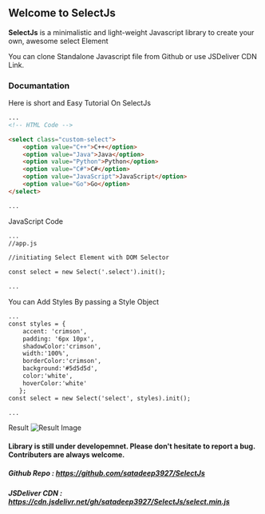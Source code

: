 ## Welcome to SelectJs

**SelectJs** is a minimalistic and light-weight Javascript library to create your own, awesome select Element

You can clone Standalone Javascript file from Github or use JSDeliver CDN Link.

### Documantation

Here is short and Easy Tutorial On SelectJs

```markdown
...
<!-- HTML Code -->

<select class="custom-select">
    <option value="C++">C++</option>
    <option value="Java">Java</option>
    <option value="Python">Python</option>
    <option value="C#">C#</option>
    <option value="JavaScript">JavaScript</option>
    <option value="Go">Go</option>
</select>

...
```
JavaScript Code

```markdown
...
//app.js

//initiating Select Element with DOM Selector

const select = new Select('.select').init();

...
```
You can Add Styles By passing a Style Object
```markdown
...
const styles = {
    accent: 'crimson',
    padding: '6px 10px',
    shadowColor:'crimson',
    width:'100%',
    borderColor:'crimson',
    background:'#5d5d5d',
    color:'white',
    hoverColor:'white'
   };
const select = new Select('select', styles).init();

...
```
Result 
![Result Image](https://user-images.githubusercontent.com/63926708/151357140-68b39291-2b76-4b8a-a62b-f3f064ea4703.png)

#### Library is still under developemnet. Please don't hesitate to report a bug. Contributers are always welcome.
##### Github Repo : https://github.com/satadeep3927/SelectJs
##### JSDeliver CDN : https://cdn.jsdelivr.net/gh/satadeep3927/SelectJs/select.min.js

